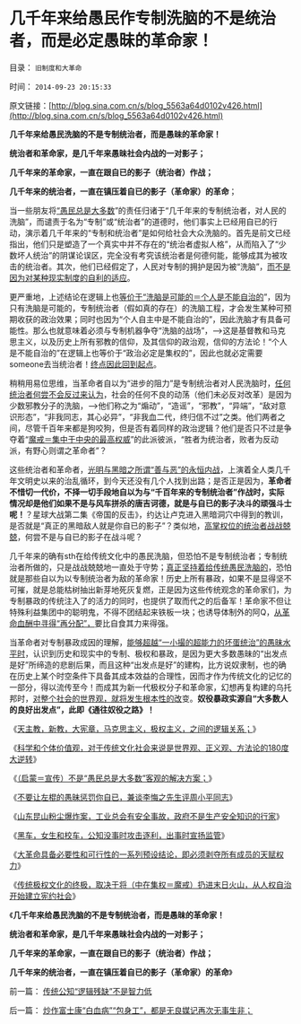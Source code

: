 # 几千年来给愚民作专制洗脑的不是统治者，而是必定愚昧的革命家！

目录： `旧制度和大革命` 

时间： `2014-09-23 20:15:33` 

原文链接：[http://blog.sina.com.cn/s/blog_5563a64d0102v426.html](http://blog.sina.com.cn/s/blog_5563a64d0102v426.html)

**几千年来给愚民洗脑的不是专制统治者，而是愚昧的革命家！**

**统治者和革命家，是几千年来愚昧社会内战的一对影子；**

**几千年来的革命家，一直在跟自已的影子（统治者）作战；**

**几千年来的统治者，一直在镇压着自已的影子（革命家）的革命**；

当一些朋友将[“愚民总是大多数](../../../2013/2/23/民粹公知是中国民主进程的最大阻力.md)”的责任归诸于“几千年来的专制统治者，对人民的洗脑”，而谴责于名为“专制”或“统治者”的道德时，他们事实上已经用自已的行动，演示着几千年来的“专制和统治者”是如何给社会大众洗脑的。首先是前文已经指出，他们只是塑造了一个真实中并不存在的“统治者虚拟人格”，从而陷入了“少数坏人统治”的阴谋论误区，完全没有考究该统治者是何德何能，能够成其为被攻击的统治者。其次，他们已经假定了，人民对专制的拥护是因为被“洗脑”，[而不是因为对某种现实制度的自利的适应](../../../2014/9/11/后进社会的民主派，总是走在反民主的，极权主义的光辉大道上.md)。

更严重地，上述结论在逻辑上也[等价于“洗脑是可能的＝个人是不能自治的](../../../2012/5/2/革命是愚民的选择，愚昧是民粹的专利.md)”，因为只有洗脑是可能的，专制统治者（假如真的存在）的洗脑工程，才会发生某种可预期收获的政治效果；同时也因为“个人自主中是不能自治的”，因此洗脑才有具备可能性。那么也就意味着必须与专制机器争夺“洗脑的战场”，——>这是基督教和马克思主义，以及历史上所有邪教的信仰，及其信仰的政治观，信仰的方法论！“个人是不能自治的”在逻辑上也等价于“政治必定是集权的”，因此也就必定需要someone去当统治者！[终点因此回到起点](../../../2011/8/16/胡乱反政府，就是反民主.md)。

稍稍用易位思维，当革命者自以为“进步的阻力”是专制统治者对人民洗脑时，[任何统治者何尝不会反过来认为](../../../2014/8/16/革命是对统治者和反革命的道德质检，极权国家的起源.md)，社会的任何不良的动荡（他们未必反对改革）是因为少数邪教分子的洗脑，——>他们称之为“煽动”，“造谣”，“邪教”，“异端”，“敌对意识形态”，“非我同志，其心必异”，“非我血二代，终归信不过”之类。他们两者之间，尽管千百年来都是狗咬狗，但是否有着同样的政治逻辑？他们是否只不过是争夺着“[魔戒＝集中于中央的最高权威](../../../2014/9/21/一个统治者倒下去，千万个阿Q站起来.md)”的此派彼派，“胜者为统治者，败者为反动派，有野心则谓之革命者”？

这些统治者和革命者，[光明与黑暗之所谓“善与恶”的永恒内战](../../../2011/11/23/阶级斗争是公有制瓦解的社会表现.md)，上演着全人类几千年文明史以来的治乱循环，到今天还没有几个人找到出路；是否正是因为，**革命者不惜切一代价，不择一切手段地自以为与“千百年来的专制统治者”作战时，实际情况却是他们如果不是与风车拼杀的唐吉诃德，就是与自已的影子决斗的顽强斗士呢！**？星球大战第二集《帝国的反击》，约达让卢克进入黑暗洞穴中得到的教训，是否就是“真正的黑暗敌人就是你自已的影子”？类似地，[高掌权位的统治者战战兢兢](../../../2009/10/24/《让县自明本志令》边界成本和死亡循环.md)，何尝不是与自已的影子在战斗呢？

几千年来的确有sth在给传统文化中的愚民洗脑，但恐怕不是专制统治者；专制统治者所做的，只是战战兢兢地一直处于守势；[真正坚持着给传统愚民洗脑的](../../../2012/5/6/洗脑业的主流是公害知识分子.md)，恐怕就是那些自以为以专制统治者为敌的革命家！历史上所有暴政，如果不是显得坚不可摧，就是总能枯树抽出新芽地死灰复燃，正是因为这些传统观念的革命家们，为专制暴政的传统注入了的活力的同时，也提供了取而代之的后备军！革命家不但让特殊利益集团中的聪明鬼，不得不团结起来铁板一块；也诱导体制外的阿Q，[从革命血酬中寻得“再分配”，](../../../2013/6/1/革命血酬“炮打庆功楼”.md)要比自食其力来得强。

当革命者对专制暴政成因的理解，[能够超越“一小撮的超能力的坏蛋统治”的愚昧水平时](../../../2014/9/20/大革命若具备必要性和可行性的必要条件，及其预设的逻辑结论.md)，认识到历史和现实中的专制、极权和暴政，是因为更大多数愚昧的“出发点是好”所缔造的悲剧后果，而且这种“出发点是好”的建构，比方说奴隶制，也的确在历史上某个时空条件下具备其成本效益的合理性，因而才作为传统文化的记忆的一部分，得以流传至今！而成其为新一代极权分子和革命家，幻想再复构建的乌托邦时，[对整个社会的世界观，就将发生根本性的改](../../../2009/10/12/本人从廉价愤青升级的两个转折点.md)变。**奴役暴政实源自“大多数人的良好出发点”，此即《通往奴役之路》！**

《[天主教，新教，大宪章，马克思主义，极权主义，之间的逻辑关系；](../../../2014/9/14/西方意识形态之间的转化，及与极权主义的逻辑关联.md)》

《[科学和个体价值观，对于传统文化社会来说是世界观、正义观、方法论的180度大逆转](../../../2014/9/15/传统文化都极端仇视“人性本私”，传统对科学的逆反！.md)》

《[（启蒙＝宣传）不是“愚民总是大多数”客观的解决方案；](../../../2014/9/16/“愚民总是大多数”客观现实，（启蒙＝宣传）不是的解决方案.md)》

《[不要让左棍的愚昧惩罚你自已，兼谈李悔之先生评周小平同志](../../../2014/9/17/不要让左棍的愚昧惩罚你自已，兼谈李悔之先生要跟周小平同志急.md)》

《[山东昆山粉尘爆炸案，工业总会有安全事故，政府不是生产安全知识的行家](../../../2014/9/18/山东昆山粉尘爆炸案，公知的条件反射，如此恐怖；.md)》

《[黑车，女生和校车，公知没事时攻击逐利，出事时宣扬监管](../../../2014/9/19/女生遇害怪黑车及校车，没事就攻击逐利，有事就宣扬监管.md)》

《[大革命具备必要性和可行性的一系列预设结论，即必须剥夺所有成员的天赋权力](../../../2014/9/20/大革命若具备必要性和可行性的必要条件，及其预设的逻辑结论.md)》

《[传统极权文化的终极，取决于将（中在集权＝魔戒）扔进末日火山，从人权自治开始建立宪约社会](../../../2014/9/21/一个统治者倒下去，千万个阿Q站起来.md)》

《**几千年来给愚民洗脑的不是专制统治者，而是愚昧的革命家！**

**统治者和革命家，是几千年来愚昧社会内战的一对影子；**

**几千年来的革命家，一直在跟自已的影子（统治者）作战；**

**几千年来的统治者，一直在镇压着自已的影子（革命家）的革命**》

前一篇： [传统公知“逻辑残缺”不是智力低](../../../2014/9/24/传统公知“逻辑残缺”不是智力低.md)

后一篇： [炒作富士康“白血病”“包身工”，都是无良媒记再次无事生非；](../../../2014/9/23/炒作富士康“白血病”“包身工”，都是无良媒记再次无事生非；.md)

